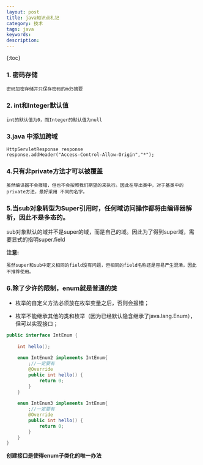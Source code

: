 ```yaml
---
layout: post
title: java知识点札记
category: 技术
tags: java
keywords: 
description: 
---
```


{:toc}

### 1. 密码存储

	密码加密存储并只保存密码的md5摘要

### 2. int和Integer默认值

	int的默认值为0，而Integer的默认值为null
	
### 3.java 中添加跨域

	HttpServletResponse response
	response.addHeader("Access-Control-Allow-Origin","*");

### 4.只有非private方法才可以被覆盖

	虽然编译器不会报错，但也不会按照我们期望的来执行。因此在导出类中，对于基类中的private方法，最好采用 不同的名字。
	

### 5.当sub对象转型为Super引用时，任何域访问操作都将由编译器解析，因此不是多态的。

sub对象默认的域并不是super的域，而是自己的域。因此为了得到super域，需要显式的指明super.field

**注意:**

	虽然super和sub中定义相同的field没有问题，但相同的field名称还是容易产生混淆，因此不推荐使用。
	
### 6.除了少许的限制，enum就是普通的类

- 枚举的自定义方法必须放在枚举变量之后，否则会报错；

- 枚举不能继承其他的类和枚举（因为已经默认隐含继承了java.lang.Enum），但可以实现接口；

```java
public interface IntEnum {
	
	int hello();
	
	enum IntEnum2 implements IntEnum{
		;//一定要有
		@Override
		public int hello() {
			return 0;
		}
	}
	
	enum IntEnum3 implements IntEnum{
		;//一定要有
		@Override
		public int hello() {
			return 0;
		}
	}
}
``` 
	
**创建接口是使得enum子类化的唯一办法**






